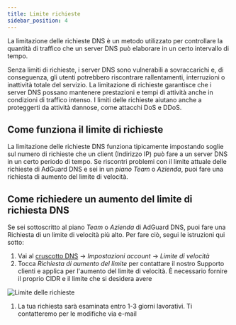```yaml
---
title: Limite richieste
sidebar_position: 4
---
```


La limitazione delle richieste DNS è un metodo utilizzato per controllare la quantità di traffico che un server DNS può elaborare in un certo intervallo di tempo.

Senza limiti di richieste, i server DNS sono vulnerabili a sovraccarichi e, di conseguenza, gli utenti potrebbero riscontrare rallentamenti, interruzioni o inattività totale del servizio. La limitazione di richieste garantisce che i server DNS possano mantenere prestazioni e tempi di attività anche in condizioni di traffico intenso. I limiti delle richieste aiutano anche a proteggerti da attività dannose, come attacchi DoS e DDoS.

## Come funziona il limite di richieste

La limitazione delle richieste DNS funziona tipicamente impostando soglie sul numero di richieste che un client (Indirizzo IP) può fare a un server DNS in un certo periodo di tempo. Se riscontri problemi con il limite attuale delle richieste di AdGuard DNS e sei in un _piano_ _Team_ o _Azienda_, puoi fare una richiesta di aumento del limite di velocità.

## Come richiedere un aumento del limite di richiesta DNS

Se sei sottoscritto al piano _Team_ o _Azienda_ di AdGuard DNS, puoi fare una Richiesta di un limite di velocità più alto. Per fare ciò, segui le istruzioni qui sotto:

1. Vai al [cruscotto DNS](https://adguard-dns.io/dashboard/) → _Impostazioni account_ → _Limite di velocità_
2. Tocca _Richiesta di aumento del limite_ per contattare il nostro Supporto clienti e applica per l'aumento del limite di velocità. È necessario fornire il proprio CIDR e il limite che si desidera avere

![Limite delle richieste](https://cdn.adtidy.org/content/kb/dns/private/rate_limit.png)

1. La tua richiesta sarà esaminata entro 1-3 giorni lavorativi. Ti contatteremo per le modifiche via e-mail
